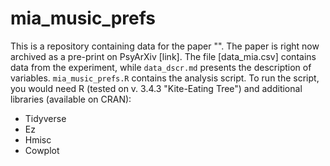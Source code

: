 # mia_music_prefs
This is a repository containing data for the paper "". The paper is right now archived as a pre-print on PsyArXiv [link]. The file [data_mia.csv] contains data from the experiment, while `data_dscr.md` presents the description of variables. `mia_music_prefs.R` contains the analysis script. To run the script, you would need R (tested on v. 3.4.3 "Kite-Eating Tree") and additional libraries (available on CRAN):
  - Tidyverse
  - Ez
  - Hmisc
  - Cowplot
